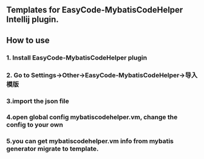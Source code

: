## Templates for EasyCode-MybatisCodeHelper Intellij plugin.

## How to use

### 1. Install EasyCode-MybatisCodeHelper plugin
### 2. Go to Settings->Other->EasyCode-MybatisCodeHelper->导入模版
### 3.import the json file
### 4.open global config mybatiscodehelper.vm, change the config to your own
### 5.you can get mybatiscodehelper.vm info from mybatis generator migrate to template.
